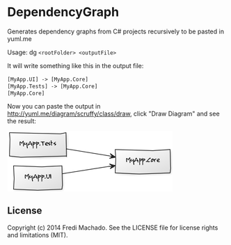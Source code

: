 # DependencyGraph

Generates dependency graphs from C# projects recursively to be pasted in yuml.me

Usage: dg `<rootFolder> <outputFile>`

It will write something like this in the output file:

```
[MyApp.UI] -> [MyApp.Core]
[MyApp.Tests] -> [MyApp.Core]
[MyApp.Core]
```

Now you can paste the output in http://yuml.me/diagram/scruffy/class/draw, click "Draw Diagram" and see the result:

![Example Diagram](https://raw.githubusercontent.com/Fredi/DependencyGraph/master/diagram.png)

## License

Copyright (c) 2014 Fredi Machado. See the LICENSE file for license rights and
limitations (MIT).
